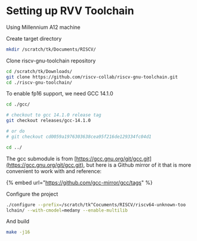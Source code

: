 # Setting up RVV Toolchain

Using Millennium A12 machine



Create target directory

```bash
mkdir /scratch/tk/Documents/RISCV/
```



Clone riscv-gnu-toolchain repository

```bash
cd /scratch/tk/Downloads/
git clone https://github.com/riscv-collab/riscv-gnu-toolchain.git
cd ./riscv-gnu-toolchain/
```



To enable fp16 support, we need GCC 14.1.0

```bash
cd ./gcc/

# checkout to gcc 14.1.0 release tag
git checkout releases/gcc-14.1.0

# or do
# git checkout cd0059a1976303638cea95f216de129334fc04d1

cd ../
```



The gcc submodule is from [https://gcc.gnu.org/git/gcc.git](https://gcc.gnu.org/git/gcc.git), but here is a Github mirror of it that is more convenient to work with and reference:

{% embed url="https://github.com/gcc-mirror/gcc/tags" %}

Configure the project

```bash
./configure --prefix=/scratch/tk^Cocuments/RISCV/riscv64-unknown-too
lchain/ --with-cmodel=medany --enable-multilib
```



And build

```bash
make -j16
```









